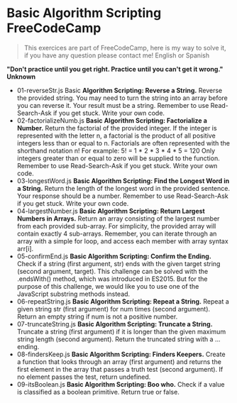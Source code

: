 # Basic Algorithm Scripting FreeCodeCamp
> This exercices are part of FreeCodeCamp, here is my way to solve it, if you have any question please contact me! English or Spanish

**"Don't practice until you get right. Practice until you can't get it wrong." Unknown**

- 01-reverseStr.js Basic **Algorithm Scripting: Reverse a String.** Reverse the provided string. You may need to turn the string into an array before you can reverse it. Your result must be a string.
Remember to use Read-Search-Ask if you get stuck. Write your own code.
- 02-factorializeNumb.js **Basic Algorithm Scripting: Factorialize a Number.** Return the factorial of the provided integer. If the integer is represented with the letter n, a factorial is the
product of all positive integers less than or equal to n.
Factorials are often represented with the shorthand notation n!
For example: 5! = 1 * 2 * 3 * 4 * 5 = 120
Only integers greater than or equal to zero will be supplied to the function.
Remember to use Read-Search-Ask if you get stuck. Write your own code.
- 03-longestWord.js **Basic Algorithm Scripting: Find the Longest Word in a String.** Return the length of the longest word in the provided sentence.
Your response should be a number. Remember to use Read-Search-Ask if you get stuck. Write your own code. 
- 04-largestNumber.js **Basic Algorithm Scripting: Return Largest Numbers in Arrays.** Return an array consisting of the largest number from each provided sub-array.
For simplicity, the provided array will contain exactly 4 sub-arrays. Remember, you can iterate through an array with a simple for loop,
and access each member with array syntax arr[i].
- 05-confirmEnd.js **Basic Algorithm Scripting: Confirm the Ending.** Check if a string (first argument, str) ends with the given target string (second argument, target).
This challenge can be solved with the .endsWith() method, which was introduced in ES2015. But for the purpose of this challenge, we would like you to use one of the JavaScript substring methods instead.
- 06-repeatString.js **Basic Algorithm Scripting: Repeat a String.** Repeat a given string str (first argument) for num times (second argument). Return an empty string if num is not a positive number.
- 07-truncateString.js **Basic Algorithm Scripting: Truncate a String.** Truncate a string (first argument) if it is longer than the given maximum string length (second argument). Return the truncated string with a ... ending.
- 08-findersKeep.js **Basic Algorithm Scripting: Finders Keepers.** Create a function that looks through an array (first argument) and returns the first element in the array that passes a truth test (second argument). If no element passes the test, return undefined.
- 09-itsBoolean.js **Basic Algorithm Scripting: Boo who.** Check if a value is classified as a boolean primitive. Return true or false.

